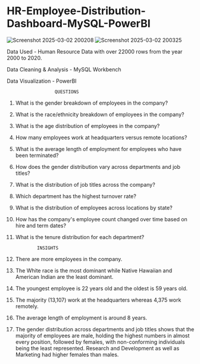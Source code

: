# HR-Employee-Distribution-Dashboard-MySQL-PowerBI

![Screenshot 2025-03-02 200208](https://github.com/user-attachments/assets/471a866c-b3d1-4e5c-80b0-0316f869fed1)
![Screenshot 2025-03-02 200325](https://github.com/user-attachments/assets/fe0b85d6-3803-4bb3-a52d-afdb37dba9c2)


Data Used - Human Resource Data with over 22000 rows from the year 2000 to 2020.

Data Cleaning & Analysis - MySQL Workbench

Data Visualization - PowerBI

                      QUESTIONS

1.	What is the gender breakdown of employees in the company?
2.	What is the race/ethnicity breakdown of employees in the company?
3.	What is the age distribution of employees in the company?
4.	How many employees work at headquarters versus remote locations?
5.	What is the average length of employment for employees who have been terminated?
6.	How does the gender distribution vary across departments and job titles?
7.	What is the distribution of job titles across the company?
8.	Which department has the highest turnover rate?
9.	What is the distribution of employees across locations by state?
10.	How has the company's employee count changed over time based on hire and term dates?
11.	What is the tenure distribution for each department?

                INSIGHTS
   	
1.	There are more employees in the company.
2.	The White race is the most dominant while Native Hawaiian and American Indian are the least dominant.
3.	The youngest employee is 22 years old and the oldest is 59 years old.
4.	The majority (13,107) work at the headquarters whereas 4,375 work remotely.
5.  The average length of employment is around 8 years.
6.	The gender distribution across departments and job titles shows that the majority of employees are male, holding the highest numbers in almost every position, followed by females, with non-conforming individuals being the least represented. Research and Development as well as Marketing had higher females than males.

